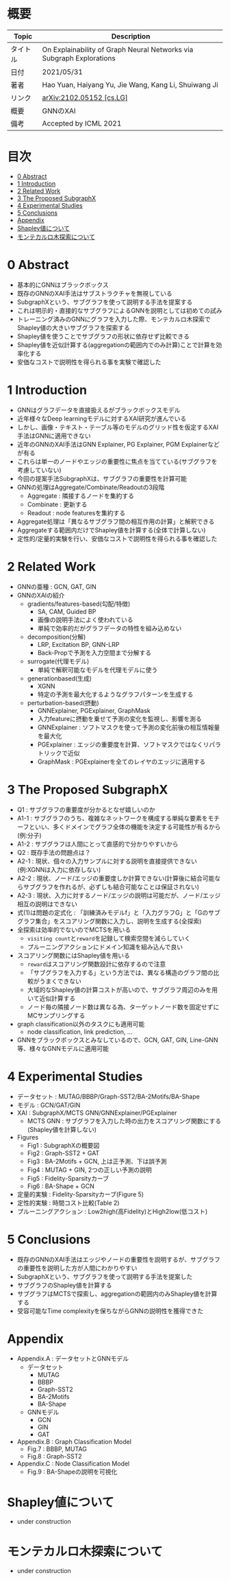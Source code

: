 # 概要

|Topic|Description|
|---|---|
|タイトル|On Explainability of Graph Neural Networks via Subgraph Explorations|
|日付|2021/05/31|
|著者|Hao Yuan, Haiyang Yu, Jie Wang, Kang Li, Shuiwang Ji|
|リンク|[arXiv:2102.05152 [cs.LG]](https://arxiv.org/abs/2102.05152)|
|概要|GNNのXAI|
|備考|Accepted by ICML 2021|


# 目次
- [0 Abstract](#0-Abstract)
- [1 Introduction](#1-Introduction)
- [2 Related Work](#2-Related-Work)
- [3 The Proposed SubgraphX](#3-The-Proposed-SubgraphX)
- [4 Experimental Studies](#4-Experimental-Studies)
- [5 Conclusions](#5-Conclusions)
- [Appendix](#Appendix)
- [Shapley値について](#shapley値について)
- [モンテカルロ木探索について](#モンテカルロ木探索について)

# 0 Abstract
- 基本的にGNNはブラックボックス
- 既存のGNNのXAI手法はサブストラクチャを無視している
- SubgraphXという、サブグラフを使って説明する手法を提案する
- これは明示的・直接的なサブグラフによるGNNを説明としては初めての試み
- トレーニング済みのGNNにグラフを入力した際、モンテカルロ木探索でShapley値の大きいサブグラフを探索する
- Shapley値を使うことでサブグラフの形状に依存せず比較できる
- Shapley値を近似計算する(aggregationの範囲内でのみ計算)ことで計算を効率化する
- 安価なコストで説明性を得られる事を実験で確認した


# 1 Introduction
- GNNはグラフデータを直接扱えるがブラックボックスモデル
- 近年様々なDeep learningモデルに対するXAI研究が進んでいる
- しかし、画像・テキスト・テーブル等のモデルのグリッド性を仮定するXAI手法はGNNに適用できない
- 近年のGNNのXAI手法はGNN Explainer, PG Explainer, PGM Explainerなどが有る
- これらは単一のノードやエッジの重要性に焦点を当てている(サブグラフを考慮していない)
- 今回の提案手法SubgraphXは、サブグラフの重要性を計算可能
- GNNの処理はAggregate/Combinate/Readoutの3段階
    - Aggregate : 隣接するノードを集約する
    - Combinate : 更新する
    - Readout : node featuresを集約する
- Aggregate処理は「異なるサブグラフ間の相互作用の計算」と解釈できる
- Aggregateする範囲内だけでShapley値を計算する(全体で計算しない)
- 定性的/定量的実験を行い、安価なコストで説明性を得られる事を確認した

# 2 Related Work
- GNNの亜種 : GCN, GAT, GIN
- GNNのXAIの紹介
    - gradients/features-based(勾配/特徴)
        - SA, CAM, Guided BP
        - 画像の説明手法によく使われている
        - 単純で効率的だがグラフデータの特性を組み込めない
    - decomposition(分解)
        - LRP, Excitation BP, GNN-LRP 
        - Back-Propで予測を入力空間まで分解する
    - surrogate(代理モデル)
        - 単純で解釈可能なモデルを代理モデルに使う
    - generationbased(生成)
        - XGNN
        - 特定の予測を最大化するようなグラフパターンを生成する
    - perturbation-based(摂動)
        - GNNExplainer, PGExplainer, GraphMask
        - 入力featureに摂動を乗せて予測の変化を監視し、影響を測る
        - GNNExplainer : ソフトマスクを使って予測の変化前後の相互情報量を最大化
        - PGExplainer : エッジの重要度を計算、ソフトマスクではなくリパラトリックで近似
        - GraphMask : PGExplainerを全てのレイヤのエッジに適用する

# 3 The Proposed SubgraphX
- Q1 : サブグラフの重要度が分かるとなぜ嬉しいのか
- A1-1 : サブグラフのうち、複雑なネットワークを構成する単純な要素をモチーフといい、多くドメインでグラフ全体の機能を決定する可能性が有るから(例:分子)
- A1-2 : サブグラフは人間にとって直感的で分かりやすいから
- Q2 : 既存手法の問題点は？
- A2-1 : 現状、個々の入力サンプルに対する説明を直接提供できない(例:XGNNは入力に依存しない)
- A2-2 : 現状、ノード/エッジの重要度しか計算できない(計算後に結合可能ならサブグラフを作れるが、必ずしも結合可能なことは保証されない)
- A2-3 : 現状、入力に対するノード/エッジの説明は可能だが、ノード/エッジ相互の説明はできない
- 式(1)は問題の定式化 : 「訓練済みモデルf」と「入力グラフG」と「Gのサブグラフ集合」をスコアリング関数に入力し、説明を生成する(全探索)
- 全探索は効率的でないのでMCTSを用いる
    - `visiting count`と`reward`を記録して検索空間を減らしていく
    - プルーニングアクションにドメイン知識を組み込んで良い    
- スコアリング関数にはShapley値を用いる
    - `reward`はスコアリング関数設計に依存するので注意
    - 「サブグラフを入力する」という方法では、異なる構造のグラフ間の比較がうまくできない
    - 大域的なShapley値の計算コストが高いので、サブグラフ周辺のみを用いて近似計算する
    - ノード毎の隣接ノード数は異なる為、ターゲットノード数を固定せずにMCサンプリングする
- graph classification以外のタスクにも適用可能
    - node classification, link prediction, ...
- GNNをブラックボックスとみなしているので、GCN, GAT, GIN, Line-GNN等、様々なGNNモデルに適用可能

# 4 Experimental Studies
- データセット : MUTAG/BBBP/Graph-SST2/BA-2Motifs/BA-Shape
- モデル : GCN/GAT/GIN
- XAI : SubgraphX/MCTS GNN/GNNExplainer/PGExplainer
    - MCTS GNN : サブグラフを入力した時の出力をスコアリング関数にする(Shapley値を計算しない)
- Figures
    - Fig1 : SubgraphXの概要図
    - Fig2 : Graph-SST2 + GAT
    - Fig3 : BA-2Motifs + GCN, 上は正予測、下は誤予測
    - Fig4 : MUTAG + GIN, 2つの正しい予測の説明
    - Fig5 : Fidelity-Sparsityカーブ
    - Fig6 : BA-Shape + GCN
- 定量的実験 : Fidelity-Sparsityカーブ(Figure 5)
- 定性的実験 : 時間コスト比較(Table 2)
- プルーニングアクション :  Low2high(高Fidelity)とHigh2low(低コスト)

# 5 Conclusions
- 既存のGNNのXAI手法はエッジやノードの重要性を説明するが、サブグラフの重要性を説明した方が人間にわかりやすい
- SubgraphXという、サブグラフを使って説明する手法を提案した
- サブグラフのShapley値を計算する
- サブグラフはMCTSで探索し、aggregationの範囲内のみShapley値を計算する
- 受容可能なTime complexityを保ちながらGNNの説明性を獲得できた

# Appendix
- Appendix.A : データセットとGNNモデル
    - データセット
        - MUTAG
        - BBBP
        - Graph-SST2
        - BA-2Motifs
        - BA-Shape
    - GNNモデル
        - GCN
        - GIN
        - GAT
- Appendix.B : Graph Classification Model
    - Fig.7 : BBBP, MUTAG
    - Fig.8 : Graph-SST2
- Appendix.C : Node Classification Model
    - Fig.9 : BA-Shapeの説明を可視化

# Shapley値について
- under construction

# モンテカルロ木探索について
- under construction